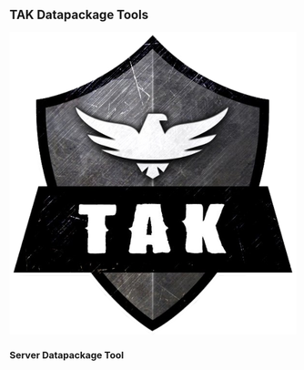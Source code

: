 ## **TAK Datapackage Tools**


![Tak is the way width="50" height="50"](assets/images/tak.png)



### Server Datapackage Tool



